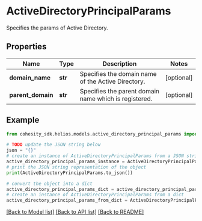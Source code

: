 # ActiveDirectoryPrincipalParams

Specifies the params of Active Directory.

## Properties

Name | Type | Description | Notes
------------ | ------------- | ------------- | -------------
**domain_name** | **str** | Specifies the domain name of the Active Directory. | [optional] 
**parent_domain** | **str** | Specifies the parent domain name which is registered. | [optional] 

## Example

```python
from cohesity_sdk.helios.models.active_directory_principal_params import ActiveDirectoryPrincipalParams

# TODO update the JSON string below
json = "{}"
# create an instance of ActiveDirectoryPrincipalParams from a JSON string
active_directory_principal_params_instance = ActiveDirectoryPrincipalParams.from_json(json)
# print the JSON string representation of the object
print(ActiveDirectoryPrincipalParams.to_json())

# convert the object into a dict
active_directory_principal_params_dict = active_directory_principal_params_instance.to_dict()
# create an instance of ActiveDirectoryPrincipalParams from a dict
active_directory_principal_params_from_dict = ActiveDirectoryPrincipalParams.from_dict(active_directory_principal_params_dict)
```
[[Back to Model list]](../README.md#documentation-for-models) [[Back to API list]](../README.md#documentation-for-api-endpoints) [[Back to README]](../README.md)


